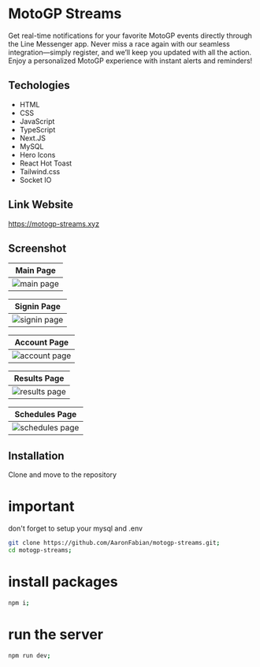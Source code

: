 # MotoGP Streams

Get real-time notifications for your favorite MotoGP events directly through the Line Messenger app. Never miss a race again with our seamless integration—simply register, and we’ll keep you updated with all the action. Enjoy a personalized MotoGP experience with instant alerts and reminders!

## Techologies

- HTML
- CSS
- JavaScript
- TypeScript
- Next.JS
- MySQL
- Hero Icons
- React Hot Toast
- Tailwind.css
- Socket IO

## Link Website

https://motogp-streams.xyz

## Screenshot

| Main Page                                         |
| ------------------------------------------------- |
| ![main page](public/web-pages/main.png) |

| Signin Page                                         |
| -------------------------------------------------- |
| ![signin page](public/web-pages/signin.png) |

| Account Page                                         |
| ----------------------------------------------------- |
| ![account page](public/web-pages/account.png) |

| Results Page                                     |
| -------------------------------------------------- |
| ![results page](public/web-pages/results.png) |

| Schedules Page                           |
| ---------------------------------------------------------- |
| ![schedules page](public/web-pages/schedules.png) |

## Installation

Clone and move to the repository

# important

don't forget to setup your mysql and .env

```bash
git clone https://github.com/AaronFabian/motogp-streams.git;
cd motogp-streams;
```

# install packages

```bash
npm i;
```

# run the server

```bash
npm run dev;
```
